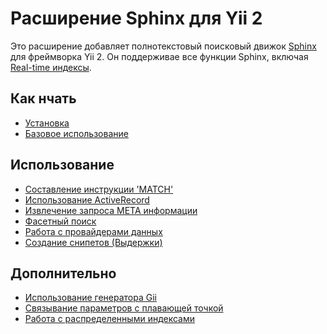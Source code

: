 Расширение Sphinx для Yii 2
==========================

Это расширение добавляет полнотекстовый поисковый движок [Sphinx](http://sphinxsearch.com/docs) для фреймворка Yii 2.
Он поддерживае все функции Sphinx, включая [Real-time индексы](http://sphinxsearch.com/docs/current.html#rt-indexes).

Как нчать
---------------

* [Установка](installation.md)
* [Базовое использование](basic-usage.md)

Использование
-----

* [Составление инструкции 'MATCH'](usage-match.md)
* [Использование ActiveRecord](usage-ar.md)
* [Извлечение запроса META информации](usage-meta.md)
* [Фасетный поиск](usage-facets.md)
* [Работа с провайдерами данных](usage-data-providers.md)
* [Создание снипетов (Выдержки)](usage-snippets.md)

Дополнительно
-----------------

* [Использование генератора Gii](topics-gii.md)
* [Связывание параметров с плавающей точкой](topics-float-param-binding.md)
* [Работа с распределенными индексами](distributed-indexes.md)
